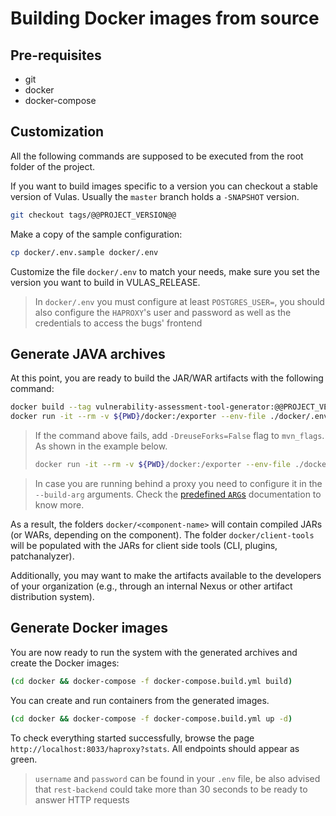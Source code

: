 # Building Docker images from source

## Pre-requisites

- git
- docker
- docker-compose

## Customization

All the following commands are supposed to be executed from the root folder of the project.

If you want to build images specific to a version you can checkout a stable version of Vulas. Usually the `master` branch holds a `-SNAPSHOT` version.

```sh
git checkout tags/@@PROJECT_VERSION@@
```

Make a copy of the sample configuration:

```sh
cp docker/.env.sample docker/.env
```

Customize the file `docker/.env` to match your needs, make sure you set the version you want to build in VULAS_RELEASE.

> In `docker/.env` you must configure at least `POSTGRES_USER=`, you should also configure the `HAPROXY`'s user and password as well as the credentials to access the bugs' frontend

## Generate JAVA archives

At this point, you are ready to build the JAR/WAR artifacts with the following command:

```sh
docker build --tag vulnerability-assessment-tool-generator:@@PROJECT_VERSION@@ -f docker/Dockerfile .
docker run -it --rm -v ${PWD}/docker:/exporter --env-file ./docker/.env -e mvn_flags=-DskipTests vulnerability-assessment-tool-generator:@@PROJECT_VERSION@@
```

> If the command above fails, add `-DreuseForks=False` flag to `mvn_flags`. As shown in the example below.
>
> ```sh
> docker run -it --rm -v ${PWD}/docker:/exporter --env-file ./docker/.env -e mvn_flags='-DskipTests -DreuseForks=False' vulnerability-assessment-tool-generator:@@PROJECT_VERSION@@
> ```

> In case you are running behind a proxy you need to configure it in the `--build-arg` arguments. Check the [predefined `ARG`s](https://docs.docker.com/engine/reference/builder/#predefined-args) documentation to know more.

As a result, the folders `docker/<component-name>` will contain compiled JARs (or WARs, depending on the component). The folder `docker/client-tools` will be populated with the JARs for client side tools (CLI, plugins, patchanalyzer).

Additionally, you may want to make the artifacts available to the developers of your organization (e.g., through an internal Nexus or other artifact distribution system).

## Generate Docker images

You are now ready to run the system with the generated archives and create the Docker images:

```sh
(cd docker && docker-compose -f docker-compose.build.yml build)
```

You can create and run containers from the generated images.

```sh
(cd docker && docker-compose -f docker-compose.build.yml up -d)
```

To check everything started successfully, browse the page `http://localhost:8033/haproxy?stats`. All endpoints should appear as green.

> `username` and `password` can be found in your `.env` file, be also advised that `rest-backend` could take more than 30 seconds to be ready to answer HTTP requests
